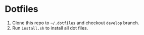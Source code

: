 # Dotfiles

1. Clone this repo to `~/.dotfiles` and checkout `develop` branch.
2. Run `install.sh` to install all dot files.

